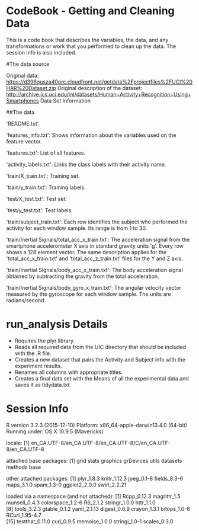 # CodeBook - Getting and Cleaning Data
This is a code book that describes the variables, the data, and any transformations or work that you performed to clean up the data.  The session info is also included.

#The data source

Original data: https://d396qusza40orc.cloudfront.net/getdata%2Fprojectfiles%2FUCI%20HAR%20Dataset.zip
Original description of the dataset: http://archive.ics.uci.edu/ml/datasets/Human+Activity+Recognition+Using+Smartphones
Data Set Information

##The data

'README.txt'

'features_info.txt': Shows information about the variables used on the feature vector.

'features.txt': List of all features.

'activity_labels.txt': Links the class labels with their activity name.

'train/X_train.txt': Training set.

'train/y_train.txt': Training labels.

'test/X_test.txt': Test set.

'test/y_test.txt': Test labels.

'train/subject_train.txt': Each row identifies the subject who performed the activity for each window sample. Its range is from 1 to 30.

'train/Inertial Signals/total_acc_x_train.txt': The acceleration signal from the smartphone accelerometer X axis in standard gravity units 'g'. Every row shows a 128 element vector. The same description applies for the 'total_acc_x_train.txt' and 'total_acc_z_train.txt' files for the Y and Z axis.

'train/Inertial Signals/body_acc_x_train.txt': The body acceleration signal obtained by subtracting the gravity from the total acceleration.

'train/Inertial Signals/body_gyro_x_train.txt': The angular velocity vector measured by the gyroscope for each window sample. The units are radians/second.

# run_analysis Details

- Requires the plyr library.
- Reads all required data from the UIC directory that should be included with the .R file.
- Creates a new dataset that pairs the Activity and Subject info with the experiment results.
- Renames all columns with appropriate titles.
- Creates a final data set with the Means of all the experimental data and saves it as tidydata.txt.



# Session Info

R version 3.2.3 (2015-12-10)
Platform: x86_64-apple-darwin13.4.0 (64-bit)
Running under: OS X 10.9.5 (Mavericks)

locale:
[1] en_CA.UTF-8/en_CA.UTF-8/en_CA.UTF-8/C/en_CA.UTF-8/en_CA.UTF-8

attached base packages:
[1] grid      stats     graphics  grDevices utils     datasets  methods   base     

other attached packages:
[1] plyr_1.8.3    knitr_1.12.3  jpeg_0.1-8    fields_8.3-6  maps_3.1.0    spam_1.3-0    ggplot2_2.0.0 swirl_2.2.21 

loaded via a namespace (and not attached):
 [1] Rcpp_0.12.3      magrittr_1.5     munsell_0.4.3    colorspace_1.2-6 R6_2.1.2         stringr_1.0.0    httr_1.1.0      
 [8] tools_3.2.3      gtable_0.1.2     yaml_2.1.13      digest_0.6.9     crayon_1.3.1     bitops_1.0-6     RCurl_1.95-4.7  
[15] testthat_0.11.0  curl_0.9.5       memoise_1.0.0    stringi_1.0-1    scales_0.3.0    


